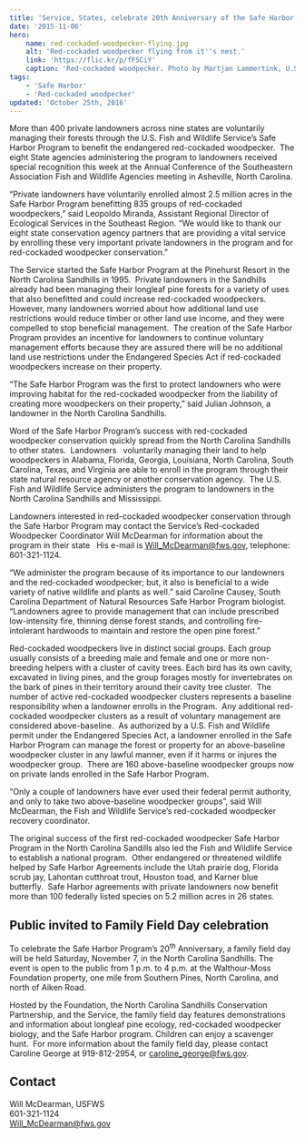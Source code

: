 ```yaml
---
title: 'Service, States, celebrate 20th Anniversary of the Safe Harbor Program offering voluntary land management agreements with private landowners'
date: '2015-11-06'
hero:
    name: red-cockaded-woodpecker-flying.jpg
    alt: 'Red-cockaded woodpecker flying from it''s nest.'
    link: 'https://flic.kr/p/fF5CiY'
    caption: 'Red-cockaded woodpecker. Photo by Martjan Lammertink, U.S. Forest Service.'
tags:
    - 'Safe Harbor'
    - 'Red-cockaded woodpecker'
updated: 'October 25th, 2016'
---
```


More than 400 private landowners across nine states are voluntarily managing their forests through the U.S. Fish and Wildlife Service’s Safe Harbor Program to benefit the endangered red-cockaded woodpecker.  The eight State agencies administering the program to landowners received special recognition this week at the Annual Conference of the Southeastern Association Fish and Wildlife Agencies meeting in Asheville, North Carolina.

“Private landowners have voluntarily enrolled almost 2.5 million acres in the Safe Harbor Program benefitting 835 groups of red-cockaded woodpeckers,” said Leopoldo Miranda, Assistant Regional Director of Ecological Services in the Southeast Region. “We would like to thank our eight state conservation agency partners that are providing a vital service by enrolling these very important private landowners in the program and for red-cockaded woodpecker conservation.”

The Service started the Safe Harbor Program at the Pinehurst Resort in the North Carolina Sandhills in 1995.  Private landowners in the Sandhills already had been managing their longleaf pine forests for a variety of uses that also benefitted and could increase red-cockaded woodpeckers.  However, many landowners worried about how additional land use restrictions would reduce timber or other land use income, and they were compelled to stop beneficial management.  The creation of the Safe Harbor Program provides an incentive for landowners to continue voluntary management efforts because they are assured there will be no additional land use restrictions under the Endangered Species Act if red-cockaded woodpeckers increase on their property.

“The Safe Harbor Program was the first to protect landowners who were improving habitat for the red-cockaded woodpecker from the liability of creating more woodpeckers on their property,” said Julian Johnson, a landowner in the North Carolina Sandhills.

Word of the Safe Harbor Program’s success with red-cockaded woodpecker conservation quickly spread from the North Carolina Sandhills to other states.  Landowners   voluntarily managing their land to help woodpeckers in Alabama, Florida, Georgia, Louisiana, North Carolina, South Carolina, Texas, and Virginia are able to enroll in the program through their state natural resource agency or another conservation agency.  The U.S. Fish and Wildlife Service administers the program to landowners in the North Carolina Sandhills and Mississippi.

Landowners interested in red-cockaded woodpecker conservation through the Safe Harbor Program may contact the Service’s Red-cockaded Woodpecker Coordinator Will McDearman for information about the program in their state   His e-mail is [Will_McDearman@fws.gov](mailto:Will_McDearman@fws.gov), telephone:  601-321-1124.

“We administer the program because of its importance to our landowners and the red-cockaded woodpecker; but, it also is beneficial to a wide variety of native wildlife and plants as well.” said Caroline Causey, South Carolina Department of Natural Resources Safe Harbor Program biologist. “Landowners agree to provide management that can include prescribed low-intensity fire, thinning dense forest stands, and controlling fire-intolerant hardwoods to maintain and restore the open pine forest.” 

Red-cockaded woodpeckers live in distinct social groups. Each group usually consists of a breeding male and female and one or more non-breeding helpers with a cluster of cavity trees. Each bird has its own cavity, excavated in living pines, and the group forages mostly for invertebrates on the bark of pines in their territory around their cavity tree cluster.  The number of active red-cockaded woodpecker clusters represents a baseline responsibility when a landowner enrolls in the Program.  Any additional red-cockaded woodpecker clusters as a result of voluntary management are considered above-baseline.  As authorized by a U.S. Fish and Wildlife permit under the Endangered Species Act, a landowner enrolled in the Safe Harbor Program can manage the forest or property for an above-baseline woodpecker cluster in any lawful manner, even if it harms or injures the woodpecker group.  There are 160 above-baseline woodpecker groups now on private lands enrolled in the Safe Harbor Program.

“Only a couple of landowners have ever used their federal permit authority, and only to take two above-baseline woodpecker groups”, said Will McDearman, the Fish and Wildlife Service’s red-cockaded woodpecker recovery coordinator. 

The original success of the first red-cockaded woodpecker Safe Harbor Program in the North Carolina Sandills also led the Fish and Wildlife Service to establish a national program.  Other endangered or threatened wildlife helped by Safe Harbor Agreements include the Utah prairie dog, Florida scrub jay, Lahontan cutthroat trout, Houston toad, and Karner blue butterfly.  Safe Harbor agreements with private landowners now benefit more than 100 federally listed species on 5.2 million acres in 26 states.

## Public invited to Family Field Day celebration

To celebrate the Safe Harbor Program’s 20<sup>th</sup> Anniversary, a family field day will be held Saturday, November 7, in the North Carolina Sandhills. The event is open to the public from 1 p.m. to 4 p.m. at the Walthour-Moss Foundation property, one mile from Southern Pines, North Carolina, and north of Aiken Road. 

Hosted by the Foundation, the North Carolina Sandhills Conservation Partnership, and the Service, the family field day features demonstrations and information about longleaf pine ecology, red-cockaded woodpecker biology, and the Safe Harbor program. Children can enjoy a scavenger hunt.  For more information about the family field day, please contact Caroline George at 919-812-2954, or [caroline_george@fws.gov](mailto:caroline_george@fws.gov).

## Contact

Will McDearman, USFWS  
601-321-1124  
[Will_McDearman@fws.gov](mailto:Will_McDearman@fws.gov)

